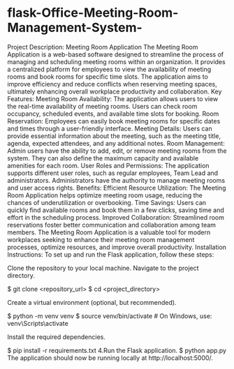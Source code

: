 # flask-Office-Meeting-Room-Management-System-

Project Description: Meeting Room Application
The Meeting Room Application is a web-based software designed to streamline the process of managing and scheduling meeting rooms within an organization. It provides a centralized platform for employees to view the availability of meeting rooms and book rooms for specific time slots. The application aims to improve efficiency and reduce conflicts when reserving meeting spaces, ultimately enhancing overall workplace productivity and collaboration.
Key Features:
Meeting Room Availability: The application allows users to view the real-time availability of meeting rooms. Users can check room occupancy, scheduled events, and available time slots for booking.
Room Reservation: Employees can easily book meeting rooms for specific dates and times through a user-friendly interface.
Meeting Details: Users can provide essential information about the meeting, such as the meeting title, agenda, expected attendees, and any additional notes.
Room Management: Admin users have the ability to add, edit, or remove meeting rooms from the system. They can also define the maximum capacity and available amenities for each room.
User Roles and Permissions: The application supports different user roles, such as regular employees, Team Lead and administrators. Administrators have the authority to manage meeting rooms and user access rights.
Benefits:
Efficient Resource Utilization: The Meeting Room Application helps optimize meeting room usage, reducing the chances of underutilization or overbooking.
Time Savings: Users can quickly find available rooms and book them in a few clicks, saving time and effort in the scheduling process.
Improved Collaboration: Streamlined room reservations foster better communication and collaboration among team members.
The Meeting Room Application is a valuable tool for modern workplaces seeking to enhance their meeting room management processes, optimize resources, and improve overall productivity.
Installation Instructions:
To set up and run the Flask application, follow these steps:

Clone the repository to your local machine.
Navigate to the project directory.


$ git clone <repository_url>
$ cd <project_directory>



Create a virtual environment (optional, but recommended).


$ python -m venv venv
$ source venv/bin/activate   # On Windows, use: venv\Scripts\activate



Install the required dependencies.

$ pip install -r requirements.txt
4.Run the Flask application.
$ python app.py
The application should now be running locally at http://localhost:5000/.
